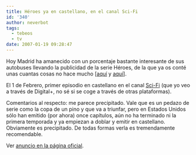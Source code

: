 ```yaml
---
title: Héroes ya en castellano, en el canal Sci-Fi
id: '340'
author: neverbot
tags:
  - tebeos
  - tv
date: 2007-01-19 09:28:47
---
```


Hoy Madrid ha amanecido con un porcentaje bastante interesante de sus autobuses llevando la publicidad de la serie Héroes, de la que ya os conté unas cuantas cosas no hace mucho \[[aquí](https://neverbot.com/tebeos/recomendacion-de-la-semana-heroes-ii/) y [aquí](https://neverbot.com/tv/recomendacion-de-la-semana-heroes/)\].

El 1 de Febrero, primer episodio en castellano en el canal [Sci-Fi](http://www.scifi.es/index.php) (que yo veo a través de Digital+, no sé si se coge a través de otras plataformas).

Comentarios al respecto: me parece precipitado. Vale que es un pedazo de serie como la copa de un pino y que va a triunfar, pero en Estados Unidos sólo han emitido (por ahora) once capítulos, aún no ha terminado ni la primera temporada y ya empiezan a doblar y emitir en castellano. Obviamente es precipitado. De todas formas verla es tremendamente recomendable.

Ver [anuncio en la página oficial](http://www.scifi.es/heroes/index.php).